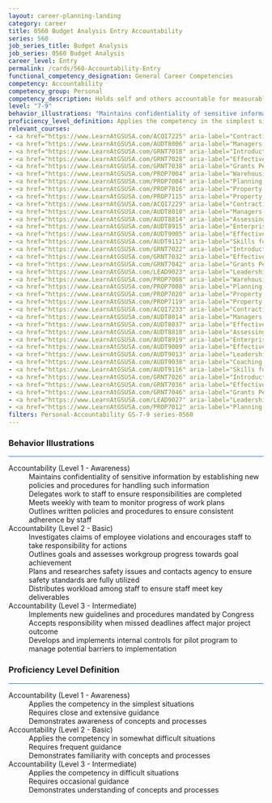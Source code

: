 ```yaml
---
layout: career-planning-landing
category: career
title: 0560 Budget Analysis Entry Accountability
series: 560
job_series_title: Budget Analysis
job_series: 0560 Budget Analysis
career_level: Entry
permalink: /cards/560-Accountability-Entry
functional_competency_designation: General Career Competencies
competency: Accountability
competency_group: Personal
competency_description: Holds self and others accountable for measurable high-quality, timely, and cost-effective results; determines objectives, sets priorities, and delegates work; accepts responsibility for mistakes; complies with established control systems and rules.
level: "7-9"
behavior_illustrations: "Maintains confidentiality of sensitive information by establishing new policies and procedures for handling such information ? Delegates work to staff to ensure responsibilities are completed ? Meets weekly with team to monitor progress of work plans ? Outlines written policies and procedures to ensure consistent adherence by staff ? Investigates claims of employee violations and encourages staff to take responsibility for actions ? Outlines goals and assesses workgroup progress towards goal achievement ? Plans and researches safety issues and contacts agency to ensure safety standards are fully utilized ? Distributes workload among staff to ensure staff meet key deliverables ? Implements new guidelines and procedures mandated by Congress ? Accepts responsibility when missed deadlines affect major project outcome ? Develops and implements internal controls for pilot program to manage potential barriers to implementation"
proficiency_level_definition: Applies the competency in the simplest situations ? Requires close and extensive guidance ? Demonstrates awareness of concepts and processes ? Applies the competency in somewhat difficult situations ? Requires frequent guidance ? Demonstrates familiarity with concepts and processes  ? Applies the competency in difficult situations ? Requires occasional guidance ? Demonstrates understanding of concepts and processes
relevant_courses: 
- <a href="https://www.LearnAtGSUSA.com/ACQI7225" aria-label="Contracting Officer's Representative Course (ACQI7222), GSU - https://www.LearnAtGSUSA.com/ACQI7225">Contracting Officer's Representative Course (ACQI7222), GSU</a>
- <a href="https://www.LearnAtGSUSA.com/AUDT8006" aria-label="Managers and Auditors Roles in Assessing Internal Controls (AUDT8003), GSU - https://www.LearnAtGSUSA.com/AUDT8006">Managers and Auditors Roles in Assessing Internal Controls (AUDT8003), GSU</a>
- <a href="https://www.LearnAtGSUSA.com/GRNT7018" aria-label="Introduction to Grants Management (GRNT7015), GSU - https://www.LearnAtGSUSA.com/GRNT7018">Introduction to Grants Management (GRNT7015), GSU</a>
- <a href="https://www.LearnAtGSUSA.com/GRNT7028" aria-label="Effective Grants Manager (GRNT7025), GSU - https://www.LearnAtGSUSA.com/GRNT7028">Effective Grants Manager (GRNT7025), GSU</a>
- <a href="https://www.LearnAtGSUSA.com/GRNT7038" aria-label="Grants Performance Management and Monitoring (GRNT7035), GSU - https://www.LearnAtGSUSA.com/GRNT7038">Grants Performance Management and Monitoring (GRNT7035), GSU</a>
- <a href="https://www.LearnAtGSUSA.com/PROP7004" aria-label="Warehousing, Operations and Disposal (PROP7001), GSU - https://www.LearnAtGSUSA.com/PROP7004">Warehousing, Operations and Disposal (PROP7001), GSU</a>
- <a href="https://www.LearnAtGSUSA.com/PROP7004" aria-label="Planning, Managing and Controlling a Personal Property Inventory (PROP7013), GSU - https://www.LearnAtGSUSA.com/PROP7004">Planning, Managing and Controlling a Personal Property Inventory (PROP7013), GSU</a>
- <a href="https://www.LearnAtGSUSA.com/PROP7016" aria-label="Property Management for Custodial Officers (PROP7103), GSU - https://www.LearnAtGSUSA.com/PROP7016">Property Management for Custodial Officers (PROP7103), GSU</a>
- <a href="https://www.LearnAtGSUSA.com/PROP7115" aria-label="Property Accountability&#58; The Life Cycle (PROP7112), GSU - https://www.LearnAtGSUSA.com/PROP7115">Property Accountability&#58; The Life Cycle (PROP7112), GSU</a>
- <a href="https://www.LearnAtGSUSA.com/ACQI7229" aria-label="Contracting Officer's Representative Course (ACQI7222), GSU - https://www.LearnAtGSUSA.com/ACQI7229">Contracting Officer's Representative Course (ACQI7222), GSU</a>
- <a href="https://www.LearnAtGSUSA.com/AUDT8010" aria-label="Managers and Auditors Roles in Assessing Internal Controls (AUDT8003), GSU - https://www.LearnAtGSUSA.com/AUDT8010">Managers and Auditors Roles in Assessing Internal Controls (AUDT8003), GSU</a>
- <a href="https://www.LearnAtGSUSA.com/AUDT8814" aria-label="Assessing Financial Related Activities and Controls (AUDT8811), GSU - https://www.LearnAtGSUSA.com/AUDT8814">Assessing Financial Related Activities and Controls (AUDT8811), GSU</a>
- <a href="https://www.LearnAtGSUSA.com/AUDT8915" aria-label="Enterprise Risk Management&#58; Executive Seminar (AUDT8912), GSU - https://www.LearnAtGSUSA.com/AUDT8915">Enterprise Risk Management&#58; Executive Seminar (AUDT8912), GSU</a>
- <a href="https://www.LearnAtGSUSA.com/AUDT9005" aria-label="Effective Audit Supervision (AUDT9002), GSU - https://www.LearnAtGSUSA.com/AUDT9005">Effective Audit Supervision (AUDT9002), GSU</a>
- <a href="https://www.LearnAtGSUSA.com/AUDT9112" aria-label="Skills for Leading and Managing Audit Projects (AUDT9109), GSU - https://www.LearnAtGSUSA.com/AUDT9112">Skills for Leading and Managing Audit Projects (AUDT9109), GSU</a>
- <a href="https://www.LearnAtGSUSA.com/GRNT7022" aria-label="Introduction to Grants Management (GRNT7015), GSU - https://www.LearnAtGSUSA.com/GRNT7022">Introduction to Grants Management (GRNT7015), GSU</a>
- <a href="https://www.LearnAtGSUSA.com/GRNT7032" aria-label="Effective Grants Manager (GRNT7025), GSU - https://www.LearnAtGSUSA.com/GRNT7032">Effective Grants Manager (GRNT7025), GSU</a>
- <a href="https://www.LearnAtGSUSA.com/GRNT7042" aria-label="Grants Performance Management and Monitoring (GRNT7035), GSU - https://www.LearnAtGSUSA.com/GRNT7042">Grants Performance Management and Monitoring (GRNT7035), GSU</a>
- <a href="https://www.LearnAtGSUSA.com/LEAD9023" aria-label="Leadership, Motivation and Accountability for High Performance Organizations (LEAD9020), GSU - https://www.LearnAtGSUSA.com/LEAD9023">Leadership, Motivation and Accountability for High Performance Organizations (LEAD9020), GSU</a>
- <a href="https://www.LearnAtGSUSA.com/PROP7008" aria-label="Warehousing, Operations and Disposal (PROP7001), GSU - https://www.LearnAtGSUSA.com/PROP7008">Warehousing, Operations and Disposal (PROP7001), GSU</a>
- <a href="https://www.LearnAtGSUSA.com/PROP7008" aria-label="Planning, Managing and Controlling a Personal Property Inventory (PROP7013), GSU - https://www.LearnAtGSUSA.com/PROP7008">Planning, Managing and Controlling a Personal Property Inventory (PROP7013), GSU</a>
- <a href="https://www.LearnAtGSUSA.com/PROP7020" aria-label="Property Management for Custodial Officers (PROP7103), GSU - https://www.LearnAtGSUSA.com/PROP7020">Property Management for Custodial Officers (PROP7103), GSU</a>
- <a href="https://www.LearnAtGSUSA.com/PROP7119" aria-label="Property Accountability&#58; The Life Cycle (PROP7112), GSU - https://www.LearnAtGSUSA.com/PROP7119">Property Accountability&#58; The Life Cycle (PROP7112), GSU</a>
- <a href="https://www.LearnAtGSUSA.com/ACQI7233" aria-label="Contracting Officer's Representative Course (ACQI7222), GSU - https://www.LearnAtGSUSA.com/ACQI7233">Contracting Officer's Representative Course (ACQI7222), GSU</a>
- <a href="https://www.LearnAtGSUSA.com/AUDT8014" aria-label="Managers and Auditors Roles in Assessing Internal Controls (AUDT8003), GSU - https://www.LearnAtGSUSA.com/AUDT8014">Managers and Auditors Roles in Assessing Internal Controls (AUDT8003), GSU</a>
- <a href="https://www.LearnAtGSUSA.com/AUDT8037" aria-label="Effective Audit Resolution, Follow-up and Implementation (AUDT8034), GSU - https://www.LearnAtGSUSA.com/AUDT8037">Effective Audit Resolution, Follow-up and Implementation (AUDT8034), GSU</a>
- <a href="https://www.LearnAtGSUSA.com/AUDT8818" aria-label="Assessing Financial Related Activities and Controls (AUDT8811), GSU - https://www.LearnAtGSUSA.com/AUDT8818">Assessing Financial Related Activities and Controls (AUDT8811), GSU</a>
- <a href="https://www.LearnAtGSUSA.com/AUDT8919" aria-label="Enterprise Risk Management&#58; Executive Seminar (AUDT8912), GSU - https://www.LearnAtGSUSA.com/AUDT8919">Enterprise Risk Management&#58; Executive Seminar (AUDT8912), GSU</a>
- <a href="https://www.LearnAtGSUSA.com/AUDT9009" aria-label="Effective Audit Supervision (AUDT9002), GSU - https://www.LearnAtGSUSA.com/AUDT9009">Effective Audit Supervision (AUDT9002), GSU</a>
- <a href="https://www.LearnAtGSUSA.com/AUDT9013" aria-label="Leadership, Motivation and Accountability for High Performance Audit Organizations (AUDT9010), GSU - https://www.LearnAtGSUSA.com/AUDT9013">Leadership, Motivation and Accountability for High Performance Audit Organizations (AUDT9010), GSU</a>
- <a href="https://www.LearnAtGSUSA.com/AUDT9038" aria-label="Coaching Audit Staff for High Perfromance (AUDT9035), GSU - https://www.LearnAtGSUSA.com/AUDT9038">Coaching Audit Staff for High Perfromance (AUDT9035), GSU</a>
- <a href="https://www.LearnAtGSUSA.com/AUDT9116" aria-label="Skills for Leading and Managing Audit Projects (AUDT9109), GSU - https://www.LearnAtGSUSA.com/AUDT9116">Skills for Leading and Managing Audit Projects (AUDT9109), GSU</a>
- <a href="https://www.LearnAtGSUSA.com/GRNT7026" aria-label="Introduction to Grants Management (GRNT7015), GSU - https://www.LearnAtGSUSA.com/GRNT7026">Introduction to Grants Management (GRNT7015), GSU</a>
- <a href="https://www.LearnAtGSUSA.com/GRNT7036" aria-label="Effective Grants Manager (GRNT7025), GSU - https://www.LearnAtGSUSA.com/GRNT7036">Effective Grants Manager (GRNT7025), GSU</a>
- <a href="https://www.LearnAtGSUSA.com/GRNT7046" aria-label="Grants Performance Management and Monitoring (GRNT7035), GSU - https://www.LearnAtGSUSA.com/GRNT7046">Grants Performance Management and Monitoring (GRNT7035), GSU</a>
- <a href="https://www.LearnAtGSUSA.com/LEAD9027" aria-label="Leadership, Motivation and Accountability for High Performance Organizations (LEAD9020), GSU - https://www.LearnAtGSUSA.com/LEAD9027">Leadership, Motivation and Accountability for High Performance Organizations (LEAD9020), GSU</a>
- <a href="https://www.LearnAtGSUSA.com/PROP7012" aria-label="Planning, Managing and Controlling a Personal Property Inventory (PROP7013), GSU - https://www.LearnAtGSUSA.com/PROP7012">Planning, Managing and Controlling a Personal Property Inventory (PROP7013), GSU</a>
filters: Personal-Accountability GS-7-9 series-0560
---
```


<div class="desktop:grid-col-6 margin-y-3">
  <div class="border-top-2 bg-white padding-3 shadow-5 height-full members-hover border-1px button-border border-top-blue radius-lg card-text-color">
    <h3>Behavior Illustrations</h3>
    <hr style="background-color: #1b74e0 !important;"/>
    <dl class="text-base card-content-color"><dt>Accountability (Level 1 - Awareness)</dt><dd>Maintains confidentiality of sensitive information by establishing new policies and procedures for handling such information </dd><dd> Delegates work to staff to ensure responsibilities are completed </dd><dd> Meets weekly with team to monitor progress of work plans </dd><dd> Outlines written policies and procedures to ensure consistent adherence by staff</dd><dt>Accountability (Level 2 - Basic)</dt><dd>Investigates claims of employee violations and encourages staff to take responsibility for actions </dd><dd> Outlines goals and assesses workgroup progress towards goal achievement </dd><dd> Plans and researches safety issues and contacts agency to ensure safety standards are fully utilized </dd><dd> Distributes workload among staff to ensure staff meet key deliverables</dd><dt>Accountability (Level 3 - Intermediate)</dt><dd>Implements new guidelines and procedures mandated by Congress </dd><dd> Accepts responsibility when missed deadlines affect major project outcome </dd><dd> Develops and implements internal controls for pilot program to manage potential barriers to implementation</dd></dl>
  </div>
</div>
<div class="desktop:grid-col-6 margin-y-3">
  <div class="border-top-2 bg-white padding-3 shadow-5 height-full members-hover border-1px button-border border-top-blue radius-lg card-text-color">
    <h3>Proficiency Level Definition</h3>
     <hr style="background-color: #1b74e0 !important;"/>
    <dl class="text-base card-content-color"><dt>Accountability (Level 1 - Awareness)</dt><dd>Applies the competency in the simplest situations </dd><dd> Requires close and extensive guidance </dd><dd> Demonstrates awareness of concepts and processes</dd><dt>Accountability (Level 2 - Basic)</dt><dd>Applies the competency in somewhat difficult situations </dd><dd> Requires frequent guidance </dd><dd> Demonstrates familiarity with concepts and processes </dd><dt>Accountability (Level 3 - Intermediate)</dt><dd>Applies the competency in difficult situations </dd><dd> Requires occasional guidance </dd><dd> Demonstrates understanding of concepts and processes</dd></dl>
  </div>
</div>